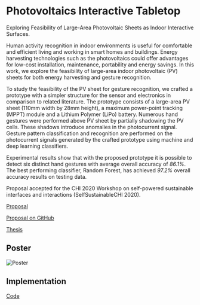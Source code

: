 # Photovoltaics Interactive Tabletop
Exploring Feasibility of Large-Area Photovoltaic Sheets as Indoor Interactive Surfaces.

Human activity recognition in indoor environments is useful for comfortable and efficient living and working in smart homes and buildings. Energy harvesting technologies such as the photovoltaics could offer advantages for low-cost installation, maintenance, portability and energy savings. In this work, we explore the feasibility of large-area indoor photovoltaic (PV) sheets for both energy harvesting and gesture recognition.
		
To study the feasibility of the PV sheet for gesture recognition, we crafted a prototype with a simpler structure for the sensor and electronics in comparison to related literature. The prototype consists of a large-area PV sheet (110mm width by 28mm height), a maximum power-point tracking (MPPT) module and a Lithium Polymer (LiPo) battery. Numerous hand gestures were performed above PV sheet by partially shadowing the PV cells. These shadows introduce anomalies in the photocurrent signal. Gesture pattern classification and recognition are performed on the photocurrent signals generated by the crafted prototype using machine and deep learning classifiers. 
		
Experimental results show that with the proposed prototype it is possible to detect six distinct hand gestures with average overall accuracy of _86.1%_. The best performing classifier, Random Forest, has achieved _97.2%_ overall accuracy results on testing data. 

Proposal accepted for the CHI 2020 Workshop on self-powered sustainable interfaces and interactions (SelfSustainableCHI 2020).

[Proposal](https://cs.swansea.ac.uk/~SelfSustainableCHI/papers/Potential%20of%20Large%20Area%20Photovoltaic%20Sheets%20as%20Indoor%20Interactive%20Surfaces.pdf)

[Proposal on GitHub](Potential%20of%20Large%20Area%20Photovoltaic%20Sheets%20as%20Indoor%20Interactive%20Surfaces.pdf)

[Thesis](879091__Feasibility_of_Large-Area_Photovoltaic_Sheets_as_Indoor_Interactive_Surfaces.pdf)

## Poster
![Poster](Poster.png)

## Implementation
[Code](Code/Implementation.ipynb)
